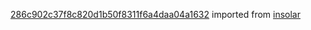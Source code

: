 [286c902c37f8c820d1b50f8311f6a4daa04a1632](https://github.com/insolar/insolar/commit/286c902c37f8c820d1b50f8311f6a4daa04a1632) imported from [insolar](https://github.com/insolar/insolar)
